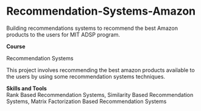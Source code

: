 # Recommendation-Systems-Amazon
Building recommendations systems to recommend the best Amazon products to the users for MIT ADSP program. <br>

**Course**<br>

Recommendation Systems<br>

This project involves recommending the best amazon products available to the users by using some recommendation systems techniques.<br>

**Skills and Tools** <br>
Rank Based Recommendation Systems, Similarity Based Recommendation Systems, Matrix Factorization Based Recommendation Systems
